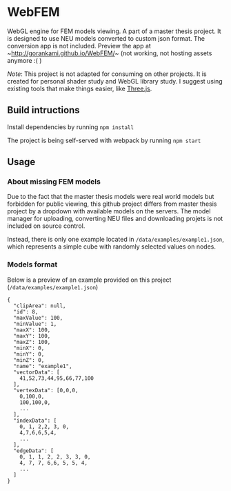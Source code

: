 # WebFEM
WebGL engine for FEM models viewing. A part of a master thesis project. It is designed to use NEU models converted to
custom json format. The conversion app is not included. Preview the app at ~http://gorankami.github.io/WebFEM/~ (not working, not hosting assets anymore :( )

*Note*: This project is not adapted for consuming on other projects. It is created for personal shader study and WebGL library study. I suggest using existing tools that make things easier, like [Three.js](https://github.com/mrdoob/three.js/).

## Build intructions
Install dependencies by running
```npm install```

The project is being self-served with webpack by running
```npm start```

## Usage

### About missing FEM models
Due to the fact that the master thesis models were real world models but forbidden for public viewing, this github
project differs from master thesis project by a dropdown with available models on the servers. The model manager for
uploading, converting NEU files and downloading projets is not included on source control.

Instead, there is only one example located in `/data/examples/example1.json`, which represents a simple cube with randomly selected values on nodes.

### Models format
Below is a preview of an example provided on this project (`/data/examples/example1.json`)
```
{
  "clipArea": null,
  "id": 8,
  "maxValue": 100,
  "minValue": 1,
  "maxX": 100,
  "maxY": 100,
  "maxZ": 100,
  "minX": 0,
  "minY": 0,
  "minZ": 0,
  "name": "example1",
  "vectorData": [
    41,52,73,44,95,66,77,100
  ],
  "vertexData": [0,0,0,
    0,100,0,
    100,100,0,
    ...
  ],
  "indexData": [
    0, 1, 2,2, 3, 0,
    4,7,6,6,5,4,
    ...
  ],
  "edgeData": [
    0, 1, 1, 2, 2, 3, 3, 0,
    4, 7, 7, 6,6, 5, 5, 4,
    ...
  ]
}
```
